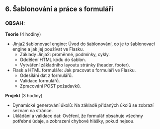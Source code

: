 ## 6. Šablonování a práce s formuláři
### OBSAH:

**Teorie** (4 hodiny)

- Jinja2 šablonovací engine: Úvod do šablonování, co je to šablonovací engine a jak jej používat ve Flasku.
	- Základy Jinja2: proměnné, podmínky, cykly.
	- Oddělení HTML kódu do šablon.
	- Vytváření základního layoutu stránky (header, footer).
- Flask a HTML formuláře: Jak pracovat s formuláři ve Flasku.
	- Odesílání dat z formulářů.
	- Validace formulářů.
	- Zpracování POST požadavků.

**Projekt** (3 hodiny)

- Dynamické generování úkolů: Na základě přidaných úkolů se zobrazí seznam na stránce.
- Ukládání a validace dat: Ověření, že formulář obsahuje všechny potřebné údaje, a zobrazení chybové hlášky, pokud nejsou.